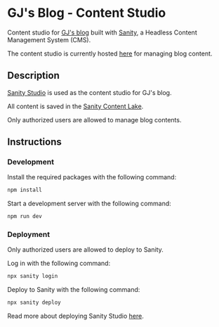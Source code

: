 # GJ's Blog - Content Studio

Content studio for [GJ's blog](https://blog.gjtiquia.com) built with [Sanity](https://www.sanity.io/), a Headless Content Management System (CMS).

The content studio is currently hosted [here](https://blog-gjtiquia.sanity.studio/) for managing blog content.

## Description

[Sanity Studio](https://www.sanity.io/docs/sanity-studio) is used as the content studio for GJ's blog.

All content is saved in the [Sanity Content Lake](https://www.sanity.io/docs/datastore).

Only authorized users are allowed to manage blog contents.

## Instructions

### Development

Install the required packages with the following command:

```bash
npm install
```

Start a development server with the following command:

```bash
npm run dev
```

### Deployment

Only authorized users are allowed to deploy to Sanity.

Log in with the following command:

```bash
npx sanity login
```

Deploy to Sanity with the following command:

```bash
npx sanity deploy
```

Read more about deploying Sanity Studio [here](https://www.sanity.io/docs/deployment#bd4e07db3e37).
